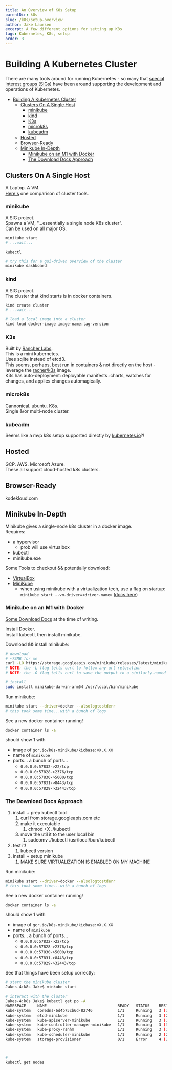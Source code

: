```yaml
---
title: An Overview of K8s Setup
parentDir: k8s
slug: /k8s/setup-overview
author: Jake Laursen
excerpt: A few different options for setting up K8s
tags: Kubernetes, K8s, setup
order: 3
---
```

# Building A Kubernetes Cluster
There are many tools around for running Kubernetes - so many that [special interest groups (SIGs)](https://kubernetes.io/blog/2016/08/sig-apps-running-apps-in-kubernetes/) have been around supporting the development and operations of Kubernetes.  

- [Building A Kubernetes Cluster](#building-a-kubernetes-cluster)
  - [Clusters On A Single Host](#clusters-on-a-single-host)
    - [minikube](#minikube)
    - [kind](#kind)
    - [K3s](#k3s)
    - [microk8s](#microk8s)
    - [kubeadm](#kubeadm)
  - [Hosted](#hosted)
  - [Browser-Ready](#browser-ready)
  - [Minikube In-Depth](#minikube-in-depth)
    - [Minikube on an M1 with Docker](#minikube-on-an-m1-with-docker)
    - [The Download Docs Approach](#the-download-docs-approach)
## Clusters On A Single Host
A Laptop. A VM.  
[Here's](https://shipit.dev/posts/minikube-vs-kind-vs-k3s.html) one comparison of cluster tools.  

### minikube
A SIG project.  
Spawns a VM, "...essentially a single node K8s cluster".  
Can be used on all major OS.
```bash
minikube start
# ...wait...

kubectl

# try this for a gui-driven overview of the cluster
minikube dashboard
```

### kind
A SIG project.  
The cluster that kind starts is in docker containers.  

```bash
kind create cluster
# ...wait...

# load a local image into a cluster
kind load docker-image image-name:tag-version
```

### K3s
Built by [Rancher Labs](https://rancher.com).  
This is a mini kubernetes.  
Uses sqlite instead of etcd3.  
This seems, perhaps, best run in containers & not directly on the host - leverage the [racher/k3s](https://hub.docker.com/r/rancher/k3s) image.  
K3s has auto-deployment: deployable manifests+charts, watches for changes, and applies changes automagically.  

### microk8s
Cannonical. ubuntu. K8s.  
Single &/or multi-node cluster.  

### kubeadm
Seems like a mvp k8s setup supported directly by [kubernetes.io](https://kubernetes.io/docs/setup/production-environment/tools/kubeadm/create-cluster-kubeadm/)?!  


## Hosted
GCP. AWS. Microsoft Azure.  
These all support cloud-hosted k8s clusters.  

## Browser-Ready
kodekloud.com

## Minikube In-Depth
Minikube gives a single-node k8s cluster in a docker image.  
Requires:  
- a hypervisor
  - prob will use virtualbox
- kubectl
- minikube.exe  

Some Tools to checkout && potentially download:
- [VirtualBox](https://www.virtualbox.org/wiki/Downloads)  
- [MiniKube](https://kubernetes.io/docs/tasks/tools/install-minikube/)  
  - when using minikube with a virtualization tech, use a flag on startup: `minikube start --vm-driver=<driver-name>` ([docs here](https://kubernetes.io/docs/setup/learning-environment/minikube/#specifying-the-vm-driver))


### Minikube on an M1 with Docker
[Some Download Docs](https://minikube.sigs.k8s.io/docs/start/) at the time of writing.  

Install Docker.  
Install kubectl, then install minikube.  

Download && install minikube:
```bash
# download
# ~73MB for me
curl -LO https://storage.googleapis.com/minikube/releases/latest/minikube-darwin-arm64
# NOTE: the -L flag tells curl to follow any url relocation 
# NOTE: the -O flag tells curl to save the output to a similarly-named file that it found

# install 
sudo install minikube-darwin-arm64 /usr/local/bin/minikube
```

Run minikube:
```bash
minikube start --driver=docker --alsologtostderr
# this took some time...with a bunch of logs
```

See a new docker container running!
```bash
docker container ls -a
```
should show 1 with
- image of `gcr.io/k8s-minikube/kicbase:vX.X.XX`
- name of `minikube`
- ports... a bunch of ports...
  - `0.0.0.0:57832->22/tcp` 
  - `0.0.0.0:57828->2376/tcp`
  - `0.0.0.0:57830->5000/tcp`
  - `0.0.0.0:57831->8443/tcp`
  - `0.0.0.0:57829->32443/tcp`



### The Download Docs Approach
1. install + prep kubectl tool
    1. curl from storage.googleapis.com etc
    2. make it executable 
        1. chmod +X ./kubectl
    3. move the util it to the user local bin
        1. sudeomv ./kubectl /usr/local/bun/kubectl
2. test it! 
    1. kubectl version
3. install + setup minikube
    1. MAKE SURE VIRTUALIZATION IS ENABLED ON MY MACHINE

Run minikube:
```bash
minikube start --driver=docker --alsologtostderr
# this took some time...with a bunch of logs
```

See a new docker container running!
```bash
docker container ls -a
```
should show 1 with
- image of `gcr.io/k8s-minikube/kicbase:vX.X.XX`
- name of `minikube`
- ports... a bunch of ports...
  - `0.0.0.0:57832->22/tcp` 
  - `0.0.0.0:57828->2376/tcp`
  - `0.0.0.0:57830->5000/tcp`
  - `0.0.0.0:57831->8443/tcp`
  - `0.0.0.0:57829->32443/tcp`

See that things have been setup correctly:

```bash
# start the minikube cluster
Jakes-4:k8s Jake$ minkube start

# interact with the cluster
Jakes-4:k8s Jake$ kubectl get po -A
NAMESPACE     NAME                               READY   STATUS    RESTARTS      AGE
kube-system   coredns-6d4b75cb6d-82746           1/1     Running   3 (30h ago)   32h
kube-system   etcd-minikube                      1/1     Running   3 (24h ago)   32h
kube-system   kube-apiserver-minikube            1/1     Running   3 (30h ago)   32h
kube-system   kube-controller-manager-minikube   1/1     Running   3 (30h ago)   32h
kube-system   kube-proxy-rsnhm                   1/1     Running   3 (30h ago)   32h
kube-system   kube-scheduler-minikube            1/1     Running   2 (24h ago)   32h
kube-system   storage-provisioner                0/1     Error     4 (24h ago)   32h



# 
kubectl get nodes
```
